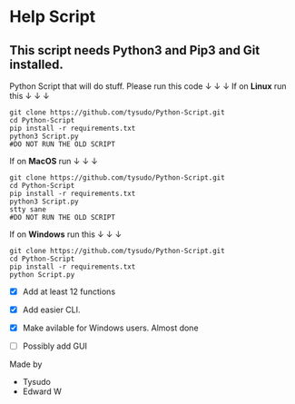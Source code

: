 # Help Script 
## This script needs Python3 and Pip3 and Git installed.
 Python Script that will do stuff.
 Please run this code ↓ ↓ ↓
If on __Linux__ run this ↓ ↓ ↓
 ```
 git clone https://github.com/tysudo/Python-Script.git
 cd Python-Script
 pip install -r requirements.txt
 python3 Script.py
 #DO NOT RUN THE OLD SCRIPT
 ```
 If on __MacOS__ run ↓ ↓ ↓
 
 ```
 git clone https://github.com/tysudo/Python-Script.git
 cd Python-Script
 pip install -r requirements.txt
 python3 Script.py
 stty sane
 #DO NOT RUN THE OLD SCRIPT
 ```
 If on __Windows__ run this ↓ ↓ ↓
  ```
  git clone https://github.com/tysudo/Python-Script.git
  cd Python-Script
  pip install -r requirements.txt
  python Script.py
   ```
 - [x] Add at least 12 functions
 - [x] Add easier CLI.
 - [x] Make avilable for Windows users. Almost done
 - [ ] Possibly add GUI
 

Made by 
- Tysudo
- Edward W



